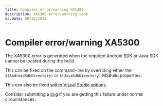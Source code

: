 ```yaml
---
title: Compiler error/warning XA5300
description: XA5300 error/warning code
ms.date: 08/30/2018
---
```

# Compiler error/warning XA5300

The XA5300 error is generated when the required Android SDK or Java SDK cannot
be located during the build.

This can be fixed on the command-line by overriding either the
`$(AndroidSdkDirectory)` or `$(JavaSdkDirectory)` MSBuild properties:

This can also be fixed [within Visual Studio options][vs-sdk].

Consider submitting a [bug][bug] if you are getting this failure under
normal circumstances.

[vs-sdk]: https://docs.microsoft.com/xamarin/android/troubleshooting/questions/android-sdk-location
[bug]: https://github.com/xamarin/xamarin-android/wiki/Submitting-Bugs,-Feature-Requests,-and-Pull-Requests
